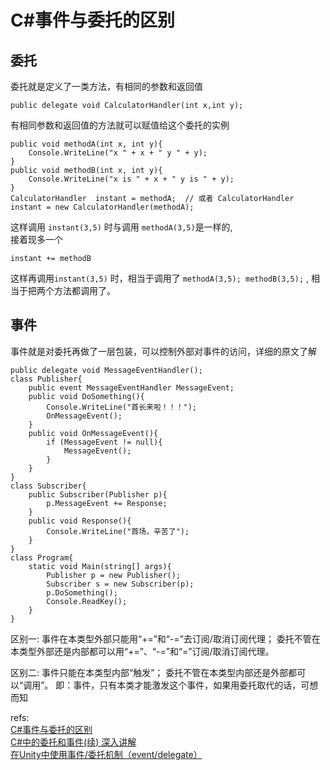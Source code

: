 # C#事件与委托的区别

## 委托
委托就是定义了一类方法，有相同的参数和返回值

	public delegate void CalculatorHandler(int x,int y);
有相同参数和返回值的方法就可以赋值给这个委托的实例
	
	public void methodA(int x, int y){
		Console.WriteLine("x " + x + " y " + y);
	}
	public void methodB(int x, int y){
		Console.WriteLine("x is " + x + " y is " + y);
	}
	CalculatorHandler  instant = methodA;  // 或者 CalculatorHandler  instant = new CalculatorHandler(methodA);
这样调用 `instant(3,5)` 时与调用 `methodA(3,5)`是一样的,  
接着现多一个

	instant += methodB
这样再调用`instant(3,5)` 时，相当于调用了 `methodA(3,5); methodB(3,5);` , 相当于把两个方法都调用了。

## 事件
事件就是对委托再做了一层包装，可以控制外部对事件的访问，详细的原文了解


	public delegate void MessageEventHandler();
    class Publisher{
        public event MessageEventHandler MessageEvent;
        public void DoSomething(){
            Console.WriteLine("首长来啦！！！");
            OnMessageEvent();
        }
        public void OnMessageEvent(){
            if (MessageEvent != null){
                MessageEvent();
            }
        }
    }
    class Subscriber{
        public Subscriber(Publisher p){
            p.MessageEvent += Response;
        }
        public void Response(){
            Console.WriteLine("首场，辛苦了");
        }
	}
    class Program{
        static void Main(string[] args){
            Publisher p = new Publisher();
            Subscriber s = new Subscriber(p);
            p.DoSomething();
            Console.ReadKey();
        }
    }



区别一:
事件在本类型外部只能用“+=”和“-=”去订阅/取消订阅代理；
委托不管在本类型外部还是内部都可以用“+=”、“-=”和“=”订阅/取消订阅代理。

区别二:
事件只能在本类型内部“触发”；
委托不管在本类型内部还是外部都可以“调用”。
即：事件，只有本类才能激发这个事件，如果用委托取代的话，可想而知

refs:  
[C#事件与委托的区别](http://www.cnblogs.com/Celvin-Xu/p/3562506.html)   
[C#中的委托和事件(续)  深入讲解](http://www.cnblogs.com/JimmyZhang/archive/2008/08/22/1274342.html)   
[在Unity中使用事件/委托机制（event/delegate）](http://www.cnblogs.com/neverdie/p/Unity3D_event_delegate_1.html)  